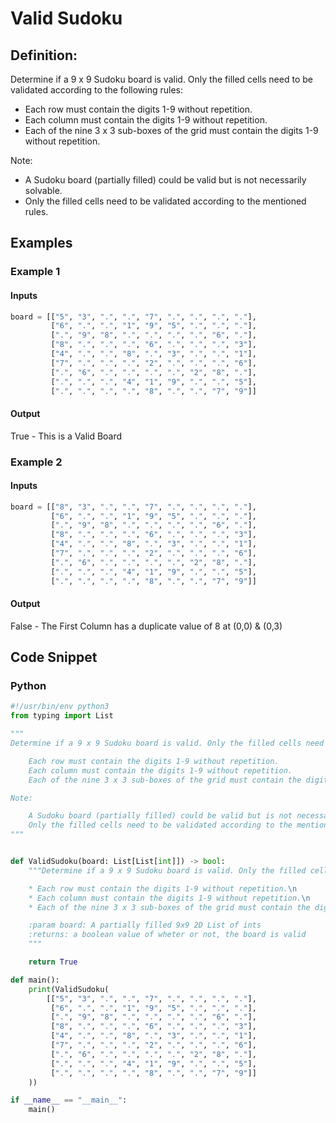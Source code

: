 # Valid Sudoku

## Definition:

Determine if a 9 x 9 Sudoku board is valid. Only the filled cells need to be validated according to the following rules:

- Each row must contain the digits 1-9 without repetition.
- Each column must contain the digits 1-9 without repetition.
- Each of the nine 3 x 3 sub-boxes of the grid must contain the digits 1-9 without repetition.

Note:

- A Sudoku board (partially filled) could be valid but is not necessarily solvable.
- Only the filled cells need to be validated according to the mentioned rules.

## Examples

### Example 1

#### Inputs

```python
board = [["5", "3", ".", ".", "7", ".", ".", ".", "."],
         ["6", ".", ".", "1", "9", "5", ".", ".", "."],
         [".", "9", "8", ".", ".", ".", ".", "6", "."],
         ["8", ".", ".", ".", "6", ".", ".", ".", "3"],
         ["4", ".", ".", "8", ".", "3", ".", ".", "1"],
         ["7", ".", ".", ".", "2", ".", ".", ".", "6"],
         [".", "6", ".", ".", ".", ".", "2", "8", "."],
         [".", ".", ".", "4", "1", "9", ".", ".", "5"],
         [".", ".", ".", ".", "8", ".", ".", "7", "9"]]
```

#### Output

True - This is a Valid Board

### Example 2

#### Inputs

```python
board = [["8", "3", ".", ".", "7", ".", ".", ".", "."],
         ["6", ".", ".", "1", "9", "5", ".", ".", "."],
         [".", "9", "8", ".", ".", ".", ".", "6", "."],
         ["8", ".", ".", ".", "6", ".", ".", ".", "3"],
         ["4", ".", ".", "8", ".", "3", ".", ".", "1"],
         ["7", ".", ".", ".", "2", ".", ".", ".", "6"],
         [".", "6", ".", ".", ".", ".", "2", "8", "."],
         [".", ".", ".", "4", "1", "9", ".", ".", "5"],
         [".", ".", ".", ".", "8", ".", ".", "7", "9"]]
```

#### Output

False - The First Column has a duplicate value of 8 at (0,0) & (0,3)

## Code Snippet

### Python

```python
#!/usr/bin/env python3
from typing import List

"""
Determine if a 9 x 9 Sudoku board is valid. Only the filled cells need to be validated according to the following rules:

    Each row must contain the digits 1-9 without repetition.
    Each column must contain the digits 1-9 without repetition.
    Each of the nine 3 x 3 sub-boxes of the grid must contain the digits 1-9 without repetition.

Note:

    A Sudoku board (partially filled) could be valid but is not necessarily solvable.
    Only the filled cells need to be validated according to the mentioned rules.
"""


def ValidSudoku(board: List[List[int]]) -> bool:
    """Determine if a 9 x 9 Sudoku board is valid. Only the filled cells need to be validated according to the following rules:

    * Each row must contain the digits 1-9 without repetition.\n
    * Each column must contain the digits 1-9 without repetition.\n
    * Each of the nine 3 x 3 sub-boxes of the grid must contain the digits 1-9 without repetition.

    :param board: A partially filled 9x9 2D List of ints
    :returns: a boolean value of wheter or not, the board is valid
    """

    return True

def main():
    print(ValidSudoku(
        [["5", "3", ".", ".", "7", ".", ".", ".", "."],
         ["6", ".", ".", "1", "9", "5", ".", ".", "."],
         [".", "9", "8", ".", ".", ".", ".", "6", "."],
         ["8", ".", ".", ".", "6", ".", ".", ".", "3"],
         ["4", ".", ".", "8", ".", "3", ".", ".", "1"],
         ["7", ".", ".", ".", "2", ".", ".", ".", "6"],
         [".", "6", ".", ".", ".", ".", "2", "8", "."],
         [".", ".", ".", "4", "1", "9", ".", ".", "5"],
         [".", ".", ".", ".", "8", ".", ".", "7", "9"]]
    ))

if __name__ == "__main__":
    main()
```
